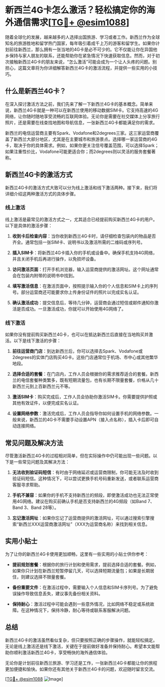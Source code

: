 # 新西兰4G卡怎么激活？轻松搞定你的海外通信需求[[TG💪+ @esim1088](https://t.me/s/esim1088)]

随着全球化的发展，越来越多的人选择出国旅游、学习或者工作。新西兰作为全球知名的旅游胜地和留学热门国家，每年吸引着成千上万的游客和留学生。如果你计划前往新西兰，那么拥有一张当地的4G卡是必不可少的。它不仅能让你在异国他乡保持与家人朋友的联系，还能帮助你在紧急情况下快速获取信息。然而，对于初次接触新西兰4G卡的朋友来说，“怎么激活”可能会成为一个让人头疼的问题。别担心，这篇文章将为你详细解答新西兰4G卡的激活流程，并提供一些实用的小技巧。

## 什么是新西兰4G卡？

在深入探讨激活方法之前，我们先来了解一下新西兰4G卡的基本概念。简单来说，新西兰4G卡就是一种可以在新西兰使用的移动数据SIM卡。它支持高速的4G网络，让你随时随地享受流畅的互联网体验。无论你是需要在社交媒体上分享旅行照片，还是需要在线查找地图和导航信息，一张新西兰4G卡都能满足你的需求。

新西兰的电信运营商主要有Spark、Vodafone和2degrees三家。这三家运营商覆盖了新西兰大部分地区，尤其是在主要城市和旅游景点。选择哪一家运营商的4G卡，取决于你的具体需求。例如，如果你更关注信号覆盖范围，可以选择Spark；如果注重性价比，Vodafone可能更适合你；而2degrees则以灵活的服务套餐著称。

## 新西兰4G卡的激活方式

新西兰4G卡的激活方式大致可以分为线上激活和线下激活两种。接下来，我们将详细介绍这两种激活方式的具体步骤。

### 线上激活

线上激活是最常见的激活方式之一，尤其适合已经提前购买新西兰4G卡的用户。以下是具体的激活步骤：

1. **收到卡后检查内容**：当你收到新西兰4G卡时，请仔细检查包装内的物品是否齐全。通常包括一张SIM卡、说明书以及激活所需的二维码或序列号。
   
2. **插入SIM卡**：将新西兰4G卡插入你的手机或设备中。确保手机支持4G网络，并且关闭手机后再进行操作，以免损坏设备。

3. **访问激活页面**：打开手机浏览器，输入运营商提供的激活网址。这个网址通常会在包装内附带的说明书中找到。

4. **填写激活信息**：在激活页面中，按照提示输入你的个人信息和SIM卡上的序列号。部分运营商还可能要求你上传身份证件的照片以完成实名认证。

5. **确认激活成功**：提交信息后，等待几分钟，运营商会通过短信或邮件通知你激活是否成功。一旦激活成功，你就可以开始使用4G网络了。

### 线下激活

如果你没有提前购买新西兰4G卡，也可以在抵达新西兰后直接在当地购买并激活。以下是线下激活的步骤：

1. **前往运营商门店**：到达新西兰后，你可以选择去Spark、Vodafone或2degrees的实体门店购买4G卡。这些门店通常位于机场、市中心或其他繁华地段。

2. **选择合适的套餐**：在门店内，工作人员会根据你的需求推荐适合的套餐。新西兰的电信套餐种类繁多，既有短期流量包，也有长期不限量套餐，价格从几十新西兰元到上百新西兰元不等。

3. **激活SIM卡**：购买完成后，工作人员会协助你激活SIM卡。你需要提供护照或其他有效证件，以便完成实名认证。

4. **设置网络参数**：激活完成后，工作人员会指导你如何设置手机的网络参数。一般来说，新西兰的4G卡不需要手动设置APN（接入点名称），插入卡后即可自动连接网络。

## 常见问题及解决方法

尽管激活新西兰4G卡的过程相对简单，但在实际操作中仍可能出现一些问题。以下是一些常见问题及其解决方法：

1. **无法收到验证码短信**：有时由于网络延迟或运营商限制，你可能无法及时收到验证码短信。这种情况下，可以尝试更换手机号码重新发送，或者联系运营商客服寻求帮助。

2. **手机不兼容**：如果你的手机不支持新西兰的频段，即使激活成功也无法正常使用4G网络。建议在购买前确认手机是否支持新西兰的4G频段（如Band 7、Band 3、Band 28等）。

3. **忘记激活网址**：如果你忘记了运营商提供的激活网址，可以通过搜索引擎搜索“新西兰XXX运营商激活网址”（XXX为运营商名称）来找到相关信息。

## 实用小贴士

为了让你的新西兰4G卡使用更加顺畅，这里有一些实用的小贴士供你参考：

- **提前规划套餐**：根据你的旅行计划和使用需求，提前选择合适的套餐。例如，如果你只计划在新西兰短暂停留几天，可以选择短期流量包；如果是长期居住，则建议选择不限量套餐。

- **备份重要文件**：在激活过程中，需要输入个人信息和SIM卡序列号。为了避免误操作导致信息丢失，建议事先备份相关资料。

- **保持耐心**：激活过程中可能会遇到一些意外情况，比如网络不稳定或系统故障。在这种情况下，保持冷静，耐心等待或联系客服解决问题。

## 总结

新西兰4G卡的激活虽然看似复杂，但只要按照正确的步骤操作，就能轻松搞定。无论是线上激活还是线下激活，关键在于提前做好准备并保持耐心。希望本文能帮助你顺利激活新西兰4G卡，享受畅快的海外通信体验。

无论你是计划前往新西兰旅游、学习还是工作，一张新西兰4G卡都能让你的旅程更加便捷和愉快。如果你还有其他关于新西兰4G卡的问题，欢迎随时留言交流。

[[TG💪+ @esim1088](https://t.me/s/esim1088) ![Image](https://i.postimg.cc/4NQfJmqS/Snipaste-2025-05-13-00-14-12.png)]
